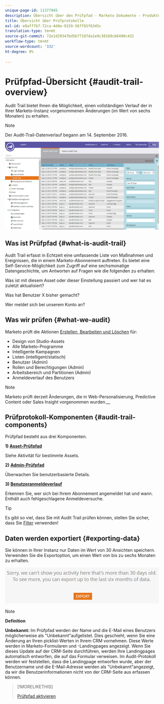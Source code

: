 ```yaml
---
unique-page-id: 11377945
description: Übersicht über den Prüfpfad - Marketo Dokumente - Produktdokumentation
title: Übersicht über Prüfprotokolle
exl-id: e8aff7b7-72ca-4d4e-9159-56ff65f6345c
translation-type: tm+mt
source-git-commit: 72e1d29347bd5b77107da1e9c30169cb6490c432
workflow-type: tm+mt
source-wordcount: '332'
ht-degree: 0%

---
```


# Prüfpfad-Übersicht {#audit-trail-overview}

Audit Trail bietet Ihnen die Möglichkeit, einen vollständigen Verlauf der in Ihrer Marketo-Instanz vorgenommenen Änderungen (im Wert von sechs Monaten) zu erhalten.

>[!NOTE]
>
>Der Audit-Trail-Datenverlauf begann am 14. September 2016.

![](assets/one.png)

## Was ist Prüfpfad {#what-is-audit-trail}

Audit Trail erfasst in Echtzeit eine umfassende Liste von Maßnahmen und Ereignissen, die in einem Marketo-Abonnement auftreten. Es bietet eine Self-Service-Möglichkeit zum Zugriff auf eine sechsmonatige Datengeschichte, um Antworten auf Fragen wie die folgenden zu erhalten:

Was ist mit diesem Asset oder dieser Einstellung passiert und wer hat es zuletzt aktualisiert?

Was hat Benutzer X bisher gemacht?

Wer meldet sich bei unserem Konto an?

## Was wir prüfen {#what-we-audit}

Marketo prüft die Aktionen [Erstellen, Bearbeiten und Löschen](/help/marketo/product-docs/administration/audit-trail/change-details-in-audit-trail.md) für:

* Design von Studio-Assets
* Alle Marketo-Programme
* Intelligente Kampagnen
* Listen (intelligent/statisch)
* Benutzer (Admin)
* Rollen und Berechtigungen (Admin)
* Arbeitsbereich und Partitionen (Admin)
* Anmeldeverlauf des Benutzers

>[!NOTE]
>
>Marketo prüft derzeit Änderungen, die in Web-Personalisierung, Predictive Content oder Sales Insight vorgenommen wurden.__

## Prüfprotokoll-Komponenten {#audit-trail-components}

Prüfpfad besteht aus drei Komponenten.

**1)  [Asset-Prüfpfad](/help/marketo/product-docs/administration/audit-trail/change-details-in-audit-trail.md#asset-audit-trail)**

Siehe Aktivität für bestimmte Assets.

**2)  [Admin-Prüfpfad](/help/marketo/product-docs/administration/audit-trail/change-details-in-audit-trail.md#admin-audit-trail)**

Überwachen Sie benutzerbasierte Details.

**3)  [Benutzeranmeldeverlauf](/help/marketo/product-docs/administration/audit-trail/user-login-history.md)**

Erkennen Sie, wer sich bei Ihrem Abonnement angemeldet hat und wann. Enthält auch fehlgeschlagene Anmeldeversuche.

>[!TIP]
>
>Es gibt so viel, dass Sie mit Audit Trail prüfen können, stellen Sie sicher, dass Sie [Filter](/help/marketo/product-docs/administration/audit-trail/filtering-in-audit-trail.md) verwenden!

## Daten werden exportiert {#exporting-data}

Sie können in Ihrer Instanz nur Daten im Wert von 30 Ansichten speichern. Verwenden Sie die Exportoption, um einen Wert von bis zu sechs Monaten zu erhalten.

![](assets/two.png)

>[!NOTE]
>
>**Definition**
>
>**Unbekannt:** Im Prüfpfad werden der Name und die E-Mail eines Benutzers möglicherweise als &quot;Unbekannt&quot;aufgelistet. Dies geschieht, wenn Sie eine Änderung an Ihren picklist-Werten in Ihrem CRM vornehmen. Diese Werte werden in Marketo-Formularen und -Landingpages angezeigt. Wenn Sie dieses Update auf der CRM-Seite durchführen, werden Ihre Landingpages automatisch entworfen, die auf das Formular verweisen. Im Audit-Protokoll werden wir feststellen, dass die Landingpage entworfen wurde, aber der Benutzername und die E-Mail-Adresse werden als &quot;Unbekannt&quot;angezeigt, da wir die Benutzerinformationen nicht von der CRM-Seite aus erfassen können.

>[!MORELIKETHIS]
>
>[Prüfpfad aktivieren](/help/marketo/product-docs/administration/audit-trail/enable-audit-trail.md)
